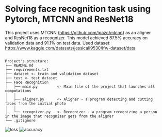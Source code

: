 # Solving face recognition task using Pytorch, MTCNN and ResNet18
This project uses MTCNN (https://github.com/ipazc/mtcnn) as an aligner and ResNet18 as a recognizer.
This model achieved 87.5% accuracy on validation data and 91.1% on test data.
Used dataset: https://www.kaggle.com/datasets/jessicali9530/lfw-dataset/data

```

Project's structure:
├── README.md
├── requirements.txt
├── dataset <- train and validation dataset
├── test <- test dataset
├── Face Recognition
│   ├── main.py         <- Main file of the project that launches all computations
│   │
│   ├── aligner.py      <- Aligner - a program detecting and cutting faces from the initial photo
│   │
│   └── recognizer.py   <- Recognizer - a program recognizing a person in the image that recognizer gets from the aligner
└── .gitignore

```
![loss](https://github.com/mkhapisov/Face-recognition/tree/develop/Face%20Recognition/results/loss.jpg)
![accuracy](https://github.com/mkhapisov/Face-recognition/tree/develop/Face%20Recognition/results/accuracy.jpg)
